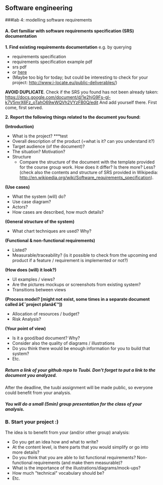 ## Software engineering 

###lab 4: modelling software requirements

#### A. Get familiar with software requirements specification (SRS) documentation

**1. Find existing requirements documentation** e.g. by querying
 * requirements specification
 * requirements specification example pdf
 * srs pdf
 * or [here](https://gist.github.com/OAlm/f1d18c17687ba28d4b5b)
 * (Maybe too big for today; but could be interesting to check for your project: http://www.i-locate.eu/public-deliverables/)

**AVOID DUPLICATE**. Check if the SRS you found has not been already taken: https://docs.google.com/document/d/1e2hjG9Fs-gl-k7V5mrX6Fz_oTahO69wWQVh2VYzFB0Q/edit And add yourself there. First come, first served. 

**2. Report the following things related to the document you found:**
 
**(Introduction)**
* What is the project?
***test
* Overall description of the product (=what is it? can you understand it?)
* Target audience (of the document)?
* The situation? Motivation?
* Structure
  * Compare the structure of the document with the template provided for the course group work. How does it differ? Is there more? Less? (check also the contents and structure of SRS provided in Wikipedia:   http://en.wikipedia.org/wiki/Software_requirements_specification). 

**(Use cases)**
* What the system (will) do?
* Use case diagram?
* Actors?
* How cases are described, how much details?

**(General structure of the system)**
* What chart techniques are used? Why?

**(Functional & non-functional requirements)**
* Listed?
* Measurable/traceability? (is it possible to check from the upcoming end product if a feature / requirement is implemented or not?)

**(How does (will) it look?)**
* UI examples / views?
* Are the pictures mockups or screenshots from existing system?
* Transitions between views

**(Process model? [might not exist, some times in a separate document called â€˜project planâ€™])**
* Allocation of resources / budget?
* Risk Analysis?

**(Your point of view)**
* Is it a good/bad document? Why?
* Consider also the quality of diagrams / illustrations
* Do you think there would be enough information for you to build that system?
* Etc.

##### Return a link of your github repo to Tuubi. Don't forget to put a link to the document you analyzed. 

After the deadline, the tuubi assignment will be made public, so everyone could benefit from your analysis.

##### You will do a small (5min) group presentation for the class of your analysis.

### B. Start your project :)

The idea is to benefit from your (and/or other group) analysis:
* Do you get an idea how and what to write?
* At the content level, is there parts that you would simplify or go into more details?
* Do you think that you are able to list functional requirements? Non-functional requirements (and make them measurable)?
* What is the importance of the illustrations/diagrams/mock-ups?
* How much "technical" vocabulary should be?
* Etc.

